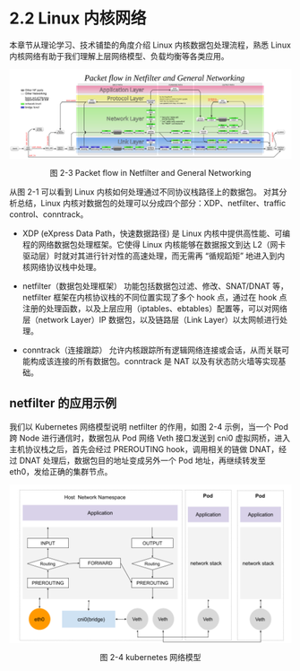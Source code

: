 # 2.2 Linux 内核网络

本章节从理论学习、技术铺垫的角度介绍 Linux 内核数据包处理流程，熟悉 Linux 内核网络有助于我们理解上层网络模型、负载均衡等各类应用。

<div  align="center">
	<img src="../assets/Netfilter-packet-flow.svg" width = "800"  align=center />
	<p>图 2-3 Packet flow in Netfilter and General Networking</p>
</div>

从图 2-1 可以看到 Linux 内核如何处理通过不同协议栈路径上的数据包。
对其分析总结，Linux 内核对数据包的处理可以分成四个部分：XDP、netfilter、traffic control、conntrack。

- XDP (eXpress Data Path，快速数据路径) 是 Linux 内核中提供高性能、可编程的网络数据包处理框架。它使得 Linux 内核能够在数据报文到达 L2（网卡驱动层）时就对其进行针对性的高速处理，而无需再 “循规蹈矩” 地进入到内核网络协议栈中处理。

- netfilter（数据包处理框架） 功能包括数据包过滤、修改、SNAT/DNAT 等，netfilter 框架在内核协议栈的不同位置实现了多个 hook 点，通过在 hook 点注册的处理函数，以及上层应用（iptables、ebtables）配置等，可以对网络层（network Layer）IP 数据包，以及链路层（Link Layer）以太网帧进行处理。

- conntrack（连接跟踪） 允许内核跟踪所有逻辑网络连接或会话，从而关联可能构成该连接的所有数据包。conntrack 是 NAT 以及有状态防火墙等实现基础。

## netfilter 的应用示例

我们以 Kubernetes 网络模型说明 netfilter 的作用，如图 2-4 示例，当一个 Pod 跨 Node 进行通信时，数据包从 Pod 网络 Veth 接口发送到 cni0 虚拟网桥，进入主机协议栈之后，首先会经过 PREROUTING hook，调用相关的链做 DNAT，经过 DNAT 处理后，数据包目的地址变成另外一个 Pod 地址，再继续转发至 eth0，发给正确的集群节点。

<div  align="center">
	<img src="../assets/netfilter-k8s.png" width = "550"  align=center />
	<p>图 2-4 kubernetes 网络模型</p>
</div>




